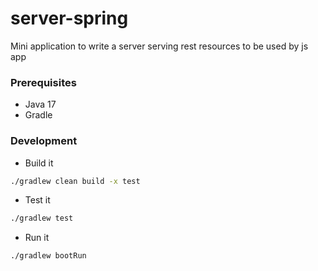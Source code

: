 server-spring
=============

Mini application to write a server serving rest resources to be used by js app

### Prerequisites

* Java 17
* Gradle

### Development

* Build it
```bash
./gradlew clean build -x test
```

* Test it
```bash
./gradlew test
``` 

* Run  it
```bash
./gradlew bootRun
```




